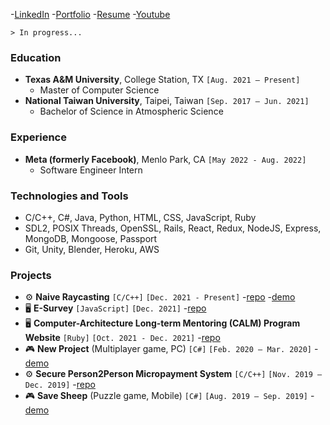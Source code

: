 -[LinkedIn](https://www.linkedin.com/in/johnson-hung/) -[Portfolio](https://johnson-hung.github.io/portfolio/) -[Resume](https://drive.google.com/file/d/1vCj3W6AZJKtNryG79J5XWzcgse6iwae5/view?usp=sharing) -[Youtube](https://www.youtube.com/channel/UCuumxrfwGRP3YnIExgAjkCQ)

`> In progress...`
### Education
- **Texas A&M University**, College Station, TX `[Aug. 2021 – Present]`
  - Master of Computer Science
- **National Taiwan University**, Taipei, Taiwan `[Sep. 2017 – Jun. 2021]`
  - Bachelor of Science in Atmospheric Science
### Experience
- **Meta (formerly Facebook)**, Menlo Park, CA `[May 2022 - Aug. 2022]`
  - Software Engineer Intern
### Technologies and Tools
- C/C++, C#, Java, Python, HTML, CSS, JavaScript, Ruby
- SDL2, POSIX Threads, OpenSSL, Rails, React, Redux, NodeJS, Express, MongoDB, Mongoose, Passport
- Git, Unity, Blender, Heroku, AWS
### Projects
- :gear: **Naive Raycasting** `[C/C++]` `[Dec. 2021 - Present]` -[repo](https://github.com/johnson-hung/naive-raycasting) -[demo](https://youtu.be/ISGBiUehNXw)
- :desktop_computer: **E-Survey** `[JavaScript]` `[Dec. 2021]` -[repo](https://github.com/johnson-hung/esurvey-server)
- :desktop_computer: **Computer-Architecture Long-term Mentoring (CALM) Program Website** `[Ruby]` `[Oct. 2021 - Dec. 2021]` -[repo](https://github.com/johnson-hung/casa)
- :video_game: **New Project** (Multiplayer game, PC) `[C#]` `[Feb. 2020 – Mar. 2020]` -[demo](https://youtu.be/CKx3u-9TNCU)
- :gear: **Secure Person2Person Micropayment System** `[C/C++]` `[Nov. 2019 – Dec. 2019]` -[repo](https://github.com/johnson-hung/micropayment-system)
- :video_game: **Save Sheep** (Puzzle game, Mobile) `[C#]` `[Aug. 2019 – Sep. 2019]` -[demo](https://youtu.be/KgRwGpgLYB4)
